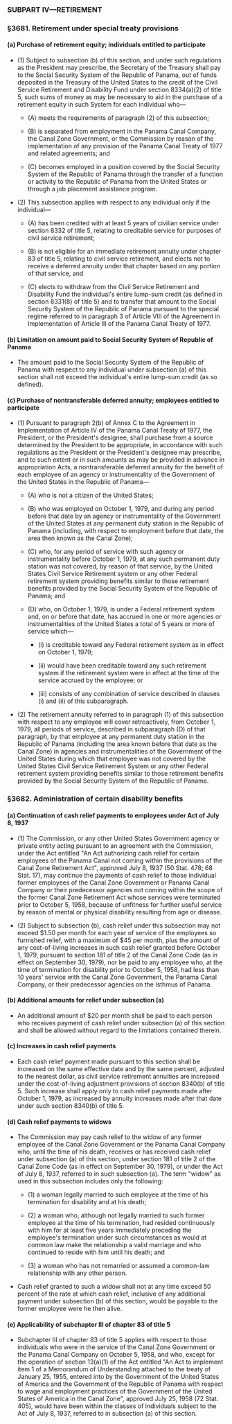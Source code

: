 ### SUBPART IV—RETIREMENT

### §3681. Retirement under special treaty provisions
#### (a) Purchase of retirement equity; individuals entitled to participate
* (1) Subject to subsection (b) of this section, and under such regulations as the President may prescribe, the Secretary of the Treasury shall pay to the Social Security System of the Republic of Panama, out of funds deposited in the Treasury of the United States to the credit of the Civil Service Retirement and Disability Fund under section 8334(a)(2) of title 5, such sums of money as may be necessary to aid in the purchase of a retirement equity in such System for each individual who—

  * (A) meets the requirements of paragraph (2) of this subsection;

  * (B) is separated from employment in the Panama Canal Company, the Canal Zone Government, or the Commission by reason of the implementation of any provision of the Panama Canal Treaty of 1977 and related agreements; and

  * (C) becomes employed in a position covered by the Social Security System of the Republic of Panama through the transfer of a function or activity to the Republic of Panama from the United States or through a job placement assistance program.


* (2) This subsection applies with respect to any individual only if the individual—

  * (A) has been credited with at least 5 years of civilian service under section 8332 of title 5, relating to creditable service for purposes of civil service retirement;

  * (B) is not eligible for an immediate retirement annuity under chapter 83 of title 5, relating to civil service retirement, and elects not to receive a deferred annuity under that chapter based on any portion of that service, and

  * (C) elects to withdraw from the Civil Service Retirement and Disability Fund the individual's entire lump-sum credit (as defined in section 8331(8) of title 5) and to transfer that amount to the Social Security System of the Republic of Panama pursuant to the special regime referred to in paragraph 3 of Article VIII of the Agreement in Implementation of Article III of the Panama Canal Treaty of 1977.

#### (b) Limitation on amount paid to Social Security System of Republic of Panama
* The amount paid to the Social Security System of the Republic of Panama with respect to any individual under subsection (a) of this section shall not exceed the individual's entire lump-sum credit (as so defined).

#### (c) Purchase of nontransferable deferred annuity; employees entitled to participate
* (1) Pursuant to paragraph 2(b) of Annex C to the Agreement in Implementation of Article IV of the Panama Canal Treaty of 1977, the President, or the President's designee, shall purchase from a source determined by the President to be appropriate, in accordance with such regulations as the President or the President's designee may prescribe, and to such extent or in such amounts as may be provided in advance in appropriation Acts, a nontransferable deferred annuity for the benefit of each employee of an agency or instrumentality of the Government of the United States in the Republic of Panama—

  * (A) who is not a citizen of the United States;

  * (B) who was employed on October 1, 1979, and during any period before that date by an agency or instrumentality of the Government of the United States at any permanent duty station in the Republic of Panama (including, with respect to employment before that date, the area then known as the Canal Zone);

  * (C) who, for any period of service with such agency or instrumentality before October 1, 1979, at any such permanent duty station was not covered, by reason of that service, by the United States Civil Service Retirement system or any other Federal retirement system providing benefits similar to those retirement benefits provided by the Social Security System of the Republic of Panama; and

  * (D) who, on October 1, 1979, is under a Federal retirement system and, on or before that date, has accrued in one or more agencies or instrumentalities of the United States a total of 5 years or more of service which—

    * (i) is creditable toward any Federal retirement system as in effect on October 1, 1979;

    * (ii) would have been creditable toward any such retirement system if the retirement system were in effect at the time of the service accrued by the employee; or

    * (iii) consists of any combination of service described in clauses (i) and (ii) of this subparagraph.


* (2) The retirement annuity referred to in paragraph (1) of this subsection with respect to any employee will cover retroactively, from October 1, 1979, all periods of service, described in subparagraph (D) of that paragraph, by that employee at any permanent duty station in the Republic of Panama (including the area known before that date as the Canal Zone) in agencies and instrumentalities of the Government of the United States during which that employee was not covered by the United States Civil Service Retirement System or any other Federal retirement system providing benefits similar to those retirement benefits provided by the Social Security System of the Republic of Panama.

### §3682. Administration of certain disability benefits
#### (a) Continuation of cash relief payments to employees under Act of July 8, 1937
* (1) The Commission, or any other United States Government agency or private entity acting pursuant to an agreement with the Commission, under the Act entitled "An Act authorizing cash relief for certain employees of the Panama Canal not coming within the provisions of the Canal Zone Retirement Act", approved July 8, 1937 (50 Stat. 478; 68 Stat. 17), may continue the payments of cash relief to those individual former employees of the Canal Zone Government or Panama Canal Company or their predecessor agencies not coming within the scope of the former Canal Zone Retirement Act whose services were terminated prior to October 5, 1958, because of unfitness for further useful service by reason of mental or physical disability resulting from age or disease.

* (2) Subject to subsection (b), cash relief under this subsection may not exceed $1.50 per month for each year of service of the employees so furnished relief, with a maximum of $45 per month, plus the amount of any cost-of-living increases in such cash relief granted before October 1, 1979, pursuant to section 181 of title 2 of the Canal Zone Code (as in effect on September 30, 1979), nor be paid to any employee who, at the time of termination for disability prior to October 5, 1958, had less than 10 years' service with the Canal Zone Government, the Panama Canal Company, or their predecessor agencies on the Isthmus of Panama.

#### (b) Additional amounts for relief under subsection (a)
* An additional amount of $20 per month shall be paid to each person who receives payment of cash relief under subsection (a) of this section and shall be allowed without regard to the limitations contained therein.

#### (c) Increases in cash relief payments
* Each cash relief payment made pursuant to this section shall be increased on the same effective date and by the same percent, adjusted to the nearest dollar, as civil service retirement annuities are increased under the cost-of-living adjustment provisions of section 8340(b) of title 5. Such increase shall apply only to cash relief payments made after October 1, 1979, as increased by annuity increases made after that date under such section 8340(b) of title 5.

#### (d) Cash relief payments to widows
* The Commission may pay cash relief to the widow of any former employee of the Canal Zone Government or the Panama Canal Company who, until the time of his death, receives or has received cash relief under subsection (a) of this section, under section 181 of title 2 of the Canal Zone Code (as in effect on September 30, 1979), or under the Act of July 8, 1937, referred to in such subsection (a). The term "widow" as used in this subsection includes only the following:

  * (1) a woman legally married to such employee at the time of his termination for disability and at his death;

  * (2) a woman who, although not legally married to such former employee at the time of his termination, had resided continuously with him for at least five years immediately preceding the employee's termination under such circumstances as would at common law make the relationship a valid marriage and who continued to reside with him until his death; and

  * (3) a woman who has not remarried or assumed a common-law relationship with any other person.


* Cash relief granted to such a widow shall not at any time exceed 50 percent of the rate at which cash relief, inclusive of any additional payment under subsection (b) of this section, would be payable to the former employee were he then alive.

#### (e) Applicability of subchapter III of chapter 83 of title 5
* Subchapter III of chapter 83 of title 5 applies with respect to those individuals who were in the service of the Canal Zone Government or the Panama Canal Company on October 5, 1958, and who, except for the operation of section 13(a)(1) of the Act entitled "An Act to implement item 1 of a Memorandum of Understanding attached to the treaty of January 25, 1955, entered into by the Government of the United States of America and the Government of the Republic of Panama with respect to wage and employment practices of the Government of the United States of America in the Canal Zone", approved July 25, 1958 (72 Stat. 405), would have been within the classes of individuals subject to the Act of July 8, 1937, referred to in subsection (a) of this section.